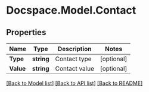 # Docspace.Model.Contact

## Properties

Name | Type | Description | Notes
------------ | ------------- | ------------- | -------------
**Type** | **string** | Contact type | [optional] 
**Value** | **string** | Contact value | [optional] 

[[Back to Model list]](../README.md#documentation-for-models) [[Back to API list]](../README.md#documentation-for-api-endpoints) [[Back to README]](../README.md)

